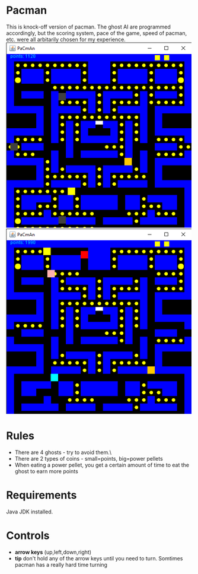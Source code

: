 # Pacman
This is knock-off version of pacman. The ghost AI are programmed accordingly, but the scoring system, pace of the game, speed of pacman, etc. were all arbitarily chosen for my experience.
![image1](ghostmode.png)
![image2](regmode.png)

# Rules
- There are 4 ghosts - try to avoid them.\
- There are 2 types of coins - small=points, big=power pellets
- When eating a power pellet, you get a certain amount of time to eat the ghost to earn more points

# Requirements
Java JDK installed.

# Controls
- **arrow keys** (up,left,down,right)
- **tip** don't hold any of the arrow keys until you need to turn. Somtimes pacman has a really hard time turning



